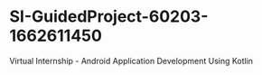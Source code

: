 # SI-GuidedProject-60203-1662611450
Virtual Internship - Android Application Development Using Kotlin
